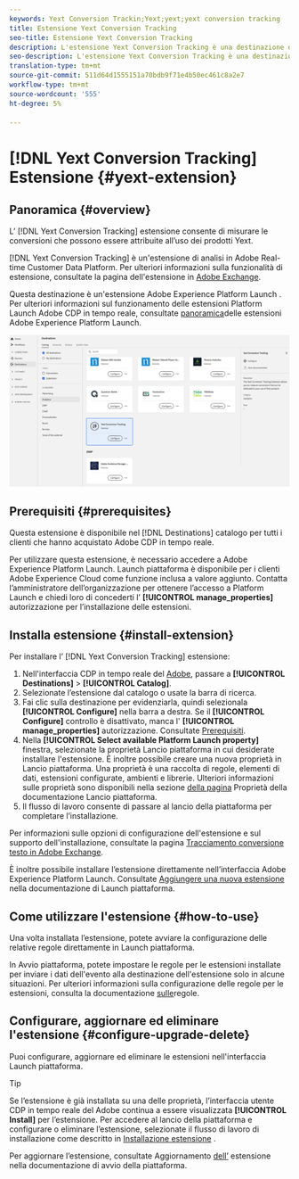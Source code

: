 ```yaml
---
keywords: Yext Conversion Trackin;Yext;yext;yext conversion tracking
title: Estensione Yext Conversion Tracking
seo-title: Estensione Yext Conversion Tracking
description: L'estensione Yext Conversion Tracking è una destinazione di analisi nella  Real-time Customer Data Platform del Adobe. Per ulteriori informazioni sulla funzionalità di estensione, vedere la pagina di estensione in  Adobe Exchange.
seo-description: L'estensione Yext Conversion Tracking è una destinazione di analisi nella piattaforma dati cliente in tempo reale  Adobe. Per ulteriori informazioni sulla funzionalità di estensione, vedere la pagina di estensione in  Adobe Exchange.
translation-type: tm+mt
source-git-commit: 511d64d1555151a70bdb9f71e4b50ec461c8a2e7
workflow-type: tm+mt
source-wordcount: '555'
ht-degree: 5%

---
```



# [!DNL Yext Conversion Tracking] Estensione {#yext-extension}

## Panoramica {#overview}

L’ [!DNL Yext Conversion Tracking] estensione consente di misurare le conversioni che possono essere attribuite all’uso dei prodotti Yext.

[!DNL Yext Conversion Tracking] è un&#39;estensione di analisi in  Adobe Real-time Customer Data Platform. Per ulteriori informazioni sulla funzionalità di estensione, consultate la pagina dell&#39;estensione in [Adobe Exchange](https://exchange.adobe.com/experiencecloud.details.103174.yext-conversion-tracking.html).

Questa destinazione è un&#39;estensione Adobe Experience Platform Launch . Per ulteriori informazioni sul funzionamento delle estensioni Platform Launch  Adobe CDP in tempo reale, consultate [panoramica](/help/rtcdp/destinations/experience-platform-launch-extensions.md)delle estensioni Adobe Experience Platform Launch.

![Estensione tracciamento conversione Yext](assets/yext-extension.png)

## Prerequisiti   {#prerequisites}

Questa estensione è disponibile nel [!DNL Destinations] catalogo per tutti i clienti che hanno acquistato  Adobe CDP in tempo reale.

Per utilizzare questa estensione, è necessario accedere a  Adobe Experience Platform Launch. Launch piattaforma è disponibile per i clienti Adobe Experience Cloud come funzione inclusa a valore aggiunto. Contatta l’amministratore dell’organizzazione per ottenere l’accesso a Platform Launch e chiedi loro di concederti l’ **[!UICONTROL manage_properties]** autorizzazione per l’installazione delle estensioni.

## Installa estensione {#install-extension}

Per installare l’ [!DNL Yext Conversion Tracking] estensione:

1. Nell&#39;interfaccia CDP in tempo reale del [Adobe](http://platform.adobe.com/), passare a **[!UICONTROL Destinations]** > **[!UICONTROL Catalog]**.
2. Selezionate l’estensione dal catalogo o usate la barra di ricerca.
3. Fai clic sulla destinazione per evidenziarla, quindi selezionala **[!UICONTROL Configure]** nella barra a destra. Se il **[!UICONTROL Configure]** controllo è disattivato, manca l&#39; **[!UICONTROL manage_properties]** autorizzazione. Consultate [Prerequisiti](#prerequisites).
4. Nella **[!UICONTROL Select available Platform Launch property]** finestra, selezionate la proprietà Lancio piattaforma in cui desiderate installare l&#39;estensione. È inoltre possibile creare una nuova proprietà in Lancio piattaforma. Una proprietà è una raccolta di regole, elementi di dati, estensioni configurate, ambienti e librerie. Ulteriori informazioni sulle proprietà sono disponibili nella sezione [della pagina](https://docs.adobe.com/content/help/en/launch/using/reference/admin/companies-and-properties.html#properties-page) Proprietà della documentazione Lancio piattaforma.
5. Il flusso di lavoro consente di passare al lancio della piattaforma per completare l’installazione.

Per informazioni sulle opzioni di configurazione dell&#39;estensione e sul supporto dell&#39;installazione, consultate la pagina [Tracciamento conversione testo in  Adobe Exchange](https://exchange.adobe.com/experiencecloud.details.103174.yext-conversion-tracking.html).

È inoltre possibile installare l’estensione direttamente nell’interfaccia [](https://launch.adobe.com/)Adobe Experience Platform Launch. Consultate [Aggiungere una nuova estensione](https://docs.adobe.com/content/help/en/launch/using/reference/manage-resources/extensions/overview.html#add-a-new-extension) nella documentazione di Launch piattaforma.

## Come utilizzare l&#39;estensione {#how-to-use}

Una volta installata l’estensione, potete avviare la configurazione delle relative regole direttamente in Launch piattaforma.

In Avvio piattaforma, potete impostare le regole per le estensioni installate per inviare i dati dell&#39;evento alla destinazione dell&#39;estensione solo in alcune situazioni. Per ulteriori informazioni sulla configurazione delle regole per le estensioni, consulta la documentazione [sulle](https://docs.adobe.com/help/it-IT/launch/using/reference/manage-resources/rules.html)regole.

## Configurare, aggiornare ed eliminare l&#39;estensione {#configure-upgrade-delete}

Puoi configurare, aggiornare ed eliminare le estensioni nell&#39;interfaccia Launch piattaforma.

>[!TIP]
>
>Se l’estensione è già installata su una delle proprietà, l’interfaccia utente CDP in tempo reale del Adobe  continua a essere visualizzata **[!UICONTROL Install]** per l’estensione. Per accedere al lancio della piattaforma e configurare o eliminare l’estensione, selezionate il flusso di lavoro di installazione come descritto in [Installazione estensione](#install-extension) .

Per aggiornare l’estensione, consultate Aggiornamento [dell’](https://docs.adobe.com/content/help/en/launch/using/reference/manage-resources/extensions/extension-upgrade.html) estensione nella documentazione di avvio della piattaforma.
